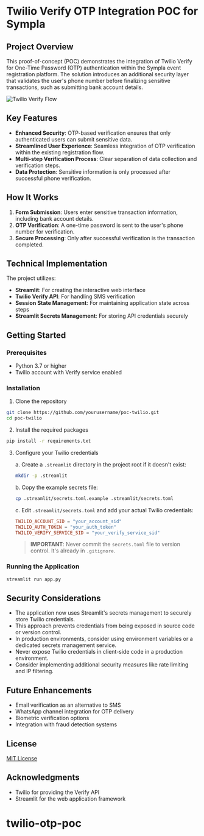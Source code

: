 # Twilio Verify OTP Integration POC for Sympla

## Project Overview

This proof-of-concept (POC) demonstrates the integration of Twilio Verify for One-Time Password (OTP) authentication within the Sympla event registration platform. The solution introduces an additional security layer that validates the user's phone number before finalizing sensitive transactions, such as submitting bank account details.

![Twilio Verify Flow](https://twilio-cms-prod.s3.amazonaws.com/images/verify-flow-transparent-background.width-800.png)

## Key Features

- **Enhanced Security**: OTP-based verification ensures that only authenticated users can submit sensitive data.
- **Streamlined User Experience**: Seamless integration of OTP verification within the existing registration flow.
- **Multi-step Verification Process**: Clear separation of data collection and verification steps.
- **Data Protection**: Sensitive information is only processed after successful phone verification.

## How It Works

1. **Form Submission**: Users enter sensitive transaction information, including bank account details.
2. **OTP Verification**: A one-time password is sent to the user's phone number for verification.
3. **Secure Processing**: Only after successful verification is the transaction completed.

## Technical Implementation

The project utilizes:
- **Streamlit**: For creating the interactive web interface
- **Twilio Verify API**: For handling SMS verification
- **Session State Management**: For maintaining application state across steps
- **Streamlit Secrets Management**: For storing API credentials securely

## Getting Started

### Prerequisites

- Python 3.7 or higher
- Twilio account with Verify service enabled

### Installation

1. Clone the repository
```bash
git clone https://github.com/yourusername/poc-twilio.git
cd poc-twilio
```

2. Install the required packages
```bash
pip install -r requirements.txt
```

3. Configure your Twilio credentials
   
   a. Create a `.streamlit` directory in the project root if it doesn't exist:
   ```bash
   mkdir -p .streamlit
   ```
   
   b. Copy the example secrets file:
   ```bash
   cp .streamlit/secrets.toml.example .streamlit/secrets.toml
   ```
   
   c. Edit `.streamlit/secrets.toml` and add your actual Twilio credentials:
   ```toml
   TWILIO_ACCOUNT_SID = "your_account_sid"
   TWILIO_AUTH_TOKEN = "your_auth_token"
   TWILIO_VERIFY_SERVICE_SID = "your_verify_service_sid"
   ```

   > **IMPORTANT**: Never commit the `secrets.toml` file to version control. It's already in `.gitignore`.

### Running the Application

```bash
streamlit run app.py
```

## Security Considerations

- The application now uses Streamlit's secrets management to securely store Twilio credentials.
- This approach prevents credentials from being exposed in source code or version control.
- In production environments, consider using environment variables or a dedicated secrets management service.
- Never expose Twilio credentials in client-side code in a production environment.
- Consider implementing additional security measures like rate limiting and IP filtering.

## Future Enhancements

- Email verification as an alternative to SMS
- WhatsApp channel integration for OTP delivery
- Biometric verification options
- Integration with fraud detection systems

## License

[MIT License](LICENSE)

## Acknowledgments

- Twilio for providing the Verify API
- Streamlit for the web application framework
# twilio-otp-poc
